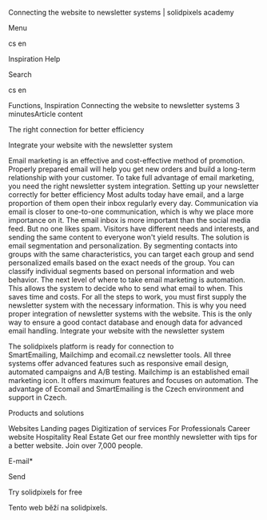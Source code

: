<p>Connecting the website to newsletter systems | solidpixels academy</p>
<p>Menu</p>
<p>cs en</p>
<p>Inspiration Help</p>
<p>Search</p>
<p>cs en</p>
<p>Functions, Inspiration
Connecting the website to newsletter systems
3 minutesArticle content</p>
<p>The right connection for better efficiency</p>
<p>Integrate your website with the newsletter system</p>
<p>Email marketing is an effective and cost-effective method of promotion. Properly prepared email will help you get new orders and build a long-term relationship with your customer. To take full advantage of email marketing, you need the right newsletter system integration.
Setting up your newsletter correctly for better efficiency
Most adults today have email, and a large proportion of them open their inbox regularly every day. Communication via email is closer to one-to-one communication, which is why we place more importance on it. The email inbox is more important than the social media feed.
But no one likes spam. Visitors have different needs and interests, and sending the same content to everyone won't yield results. The solution is email segmentation and personalization. By segmenting contacts into groups with the same characteristics, you can target each group and send personalized emails based on the exact needs of the group. You can classify individual segments based on personal information and web behavior. The next level of where to take email marketing is automation. This allows the system to decide who to send what email to when. This saves time and costs.
For all the steps to work, you must first supply the newsletter system with the necessary information. This is why you need proper integration of newsletter systems with the website. This is the only way to ensure a good contact database and enough data for advanced email handling.
Integrate your website with the newsletter system</p>
<p>The solidpixels platform is ready for connection to  SmartEmailing, Mailchimp and ecomail.cz newsletter tools.
All three systems offer advanced features such as responsive email design, automated campaigns and A/B testing. Mailchimp is an established email marketing icon. It offers maximum features and focuses on automation. The advantage of Ecomail and SmartEmailing is the Czech environment and support in Czech.</p>
<p>Products and solutions</p>
<p>Websites
Landing pages
Digitization of services
For Professionals
 Career website
Hospitality
Real Estate
 Get our free monthly newsletter with tips for a better website. Join over 7,000 people.</p>
<p>E-mail*</p>
<p>Send</p>
<p>Try solidpixels for free</p>
<p>Tento web běží na solidpixels.</p>